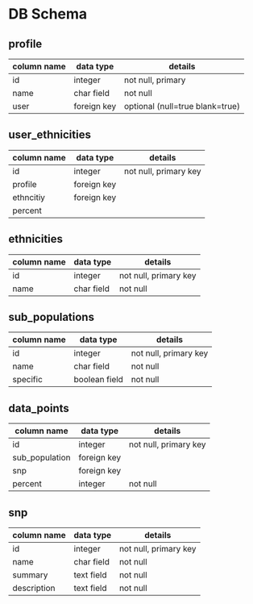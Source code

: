 # DB Schema


## profile
column name | data type | details
------------|-----------|-----------------------
id         | integer   | not null, primary
name       | char field  | not null
user       | foreign key  | optional (null=true blank=true)

## user_ethnicities
column name | data type | details
------------|-----------|-----------------------
id          | integer   | not null, primary key
profile  |  foreign key |  
ethncitiy  |  foreign key   |  
percent |     |  

## ethnicities
column name | data type | details
------------|-----------|-----------------------
id          | integer   | not null, primary key
name      |  char field   |  not null

## sub_populations
column name | data type | details
------------|-----------|-----------------------
id          | integer   | not null, primary key
name        | char field    |  not null
specific	| boolean field | not null  

## data_points
column name | data type | details
------------|-----------|-----------------------
id          | integer   | not null, primary key
sub_population | foreign key |
snp | foreign key |
percent | integer | not null  

## snp
column name | data type | details
------------|-----------|-----------------------
id          | integer   | not null, primary key
name        | char field | not null
summary     | text field | not null
description  | text field   |  not null
